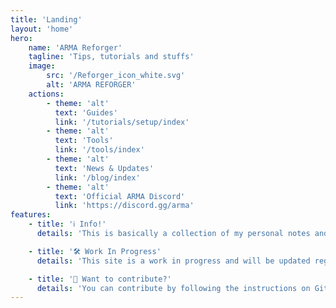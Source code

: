 ```yaml
---
title: 'Landing'
layout: 'home'
hero:
    name: 'ARMA Reforger'
    tagline: 'Tips, tutorials and stuffs'
    image:
        src: '/Reforger_icon_white.svg'
        alt: 'ARMA REFORGER'
    actions:
        - theme: 'alt'
          text: 'Guides'
          link: '/tutorials/setup/index'
        - theme: 'alt'
          text: 'Tools'
          link: '/tools/index'
        - theme: 'alt'
          text: 'News & Updates'
          link: '/blog/index'
        - theme: 'alt'
          text: 'Official ARMA Discord'
          link: 'https://discord.gg/arma'
features:
    - title: 'ℹ️ Info!'
      details: 'This is basically a collection of my personal notes and tools used to make terrains in ARMA Reforger Workbench.'

    - title: '🛠️ Work In Progress'
      details: 'This site is a work in progress and will be updated regularly.'

    - title: '👋 Want to contribute?'
      details: 'You can contribute by following the instructions on Github.'
---
```


<style>
.image-src {
  min-width: 250px !important;
  max-width: 250px !important;
  max-height: 250px !important;
}

</style>
